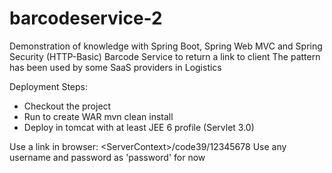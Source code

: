 # barcodeservice-2
Demonstration of knowledge with Spring Boot, Spring Web MVC and Spring Security (HTTP-Basic)
Barcode Service to return a link to client
The pattern has been used by some SaaS providers in Logistics

Deployment Steps:
- Checkout the project
- Run to create WAR
    mvn clean install
- Deploy in tomcat with at least JEE 6 profile (Servlet 3.0)

Use a link in browser:
        &lt;ServerContext&gt;/code39/12345678
Use any username and password as 'password' for now

